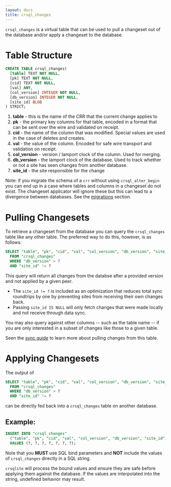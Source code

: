 ```yaml
---
layout: docs
title: crsql_changes
---
```


`crsql_changes` is a virtual table that can be used to pull a changeset out of the database and/or apply a changeset to the database.

# Table Structure

```sql
CREATE TABLE crsql_changes(
  [table] TEXT NOT NULL,
  [pk] TEXT NOT NULL,
  [cid] TEXT NOT NULL,
  [val] ANY,
  [col_version] INTEGER NOT NULL,
  [db_version] INTEGER NOT NULL,
  [site_id] BLOB
) STRICT;
```

1. **table** - this is the name of the CRR that the current change applies to
2. **pk** - the primary key columns for that table, encoded in a format that can be sent over the wire and validated on receipt.
3. **cid** - the name of the column that was modified. Special values are used in the case of deletes and creates.
4. **val** - the value of the column. Encoded for safe wire transport and validation on receipt.
5. **col_version** - version / lamport clock of the column. Used for merging.
5. **db_version** - the lamport clock of the database. Used to track whether or not a site has seen changes from another database.
6. **site_id** - the site responsible for the change

Note: if you migrate the schema of a `crr` without using `crsql_alter_begin` you can end up in a case where tables and columns in a changeset do not exist. The changeset applicator will ignore these but this can lead to a divergence between databases. See the [migrations](./migrations.html) section.

# Pulling Changesets

To retrieve a changeset from the database you can query the `crsql_changes` table like any other table. The preferred way to do this, however, is as follows:

```sql
SELECT "table", "pk", "cid", "val", "col_version", "db_version", "site_id"
  FROM "crsql_changes"
  WHERE "db_version" > ?
  AND "site_id" != ?
```

This query will return all changes from the databse after a provided version and not applied by a given peer.

- The `site_id != ?` is included as an optimization that reduces total sync roundtrips by one by preventing sites from receiving their own changes back.
- Passing `site_id IS NULL` will only fetch changes that were made locally and not receive through data sync.

You may also query against other columns -- such as the table name -- if you are only interested in a subset of changes like those to a given table.

Seen the [sync guide](guide-sync) to learn more about pulling changes from this table.

# Applying Changesets

The output of

```sql
SELECT "table", "pk", "cid", "val", "col_version", "db_version", "site_id"
  FROM "crsql_changes"
  WHERE "db_version" > ?
  AND "site_id" != ?
```

can be directly fed back into a `crsql_changes` table on another database.

## Example:

```sql
INSERT INTO "crsql_changes"
  ("table", "pk", "cid", "val", "col_version", "db_version", "site_id")
  VALUES (?, ?, ?, ?, ?, ?, ?);
```

Note that you **MUST** use SQL bind parameters and **NOT** include the values of `crsql_changes` directly in a SQL string.

`crsqlite` will process the bound values and ensure they are safe before applying them against the database. If the values are interpolated into the string, undefined behavior may result.
